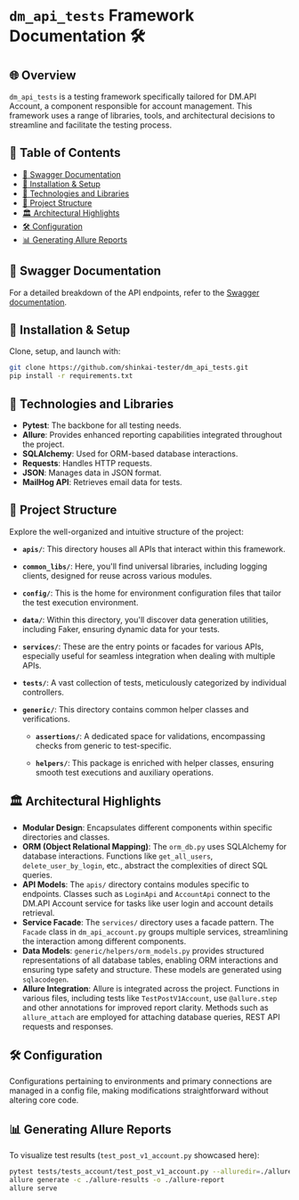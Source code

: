# `dm_api_tests` Framework Documentation 🛠️

## 🌐 Overview
`dm_api_tests` is a testing framework specifically tailored for DM.API Account, a component responsible for account management. This framework uses a range of libraries, tools, and architectural decisions to streamline and facilitate the testing process.

## 📜 Table of Contents
- [🔗 Swagger Documentation](#swagger-documentation)
- [🚀 Installation & Setup](#installation--setup)
- [🧰 Technologies and Libraries](#technologies-and-libraries)
- [📂 Project Structure](#project-structure)
- [🏛️ Architectural Highlights](#architectural-highlights)
- [🛠️ Configuration](#configuration)
- [📊 Generating Allure Reports](#generating-allure-reports)

## 🔗 Swagger Documentation
For a detailed breakdown of the API endpoints, refer to the [Swagger documentation](http://5.63.153.31:5051/index.html?urls.primaryName=Account).

## 🚀 Installation & Setup
Clone, setup, and launch with:

```bash
git clone https://github.com/shinkai-tester/dm_api_tests.git
pip install -r requirements.txt
```

## 🧰 Technologies and Libraries
- **Pytest**: The backbone for all testing needs.
- **Allure**: Provides enhanced reporting capabilities integrated throughout the project.
- **SQLAlchemy**: Used for ORM-based database interactions.
- **Requests**: Handles HTTP requests.
- **JSON**: Manages data in JSON format.
- **MailHog API**: Retrieves email data for tests.

## 📂 Project Structure

Explore the well-organized and intuitive structure of the project:

- **`apis/`**: This directory houses all APIs that interact within this framework.

- **`common_libs/`**: Here, you'll find universal libraries, including logging clients, designed for reuse across various modules.

- **`config/`**: This is the home for environment configuration files that tailor the test execution environment.

- **`data/`**: Within this directory, you'll discover data generation utilities, including Faker, ensuring dynamic data for your tests.

- **`services/`**: These are the entry points or facades for various APIs, especially useful for seamless integration when dealing with multiple APIs.

- **`tests/`**: A vast collection of tests, meticulously categorized by individual controllers.

- **`generic/`**: This directory contains common helper classes and verifications.

  - **`assertions/`**: A dedicated space for validations, encompassing checks from generic to test-specific.

  - **`helpers/`**: This package is enriched with helper classes, ensuring smooth test executions and auxiliary operations.


## 🏛️ Architectural Highlights
- **Modular Design**: Encapsulates different components within specific directories and classes.
- **ORM (Object Relational Mapping)**: The `orm_db.py` uses SQLAlchemy for database interactions. Functions like `get_all_users`, `delete_user_by_login`, etc., abstract the complexities of direct SQL queries.
- **API Models**: The `apis/` directory contains modules specific to endpoints. Classes such as `LoginApi` and `AccountApi` connect to the DM.API Account service for tasks like user login and account details retrieval.
- **Service Facade**: The `services/` directory uses a facade pattern. The `Facade` class in `dm_api_account.py` groups multiple services, streamlining the interaction among different components.
- **Data Models**: `generic/helpers/orm_models.py` provides structured representations of all database tables, enabling ORM interactions and ensuring type safety and structure. These models are generated using `sqlacodegen`.
- **Allure Integration**: Allure is integrated across the project. Functions in various files, including tests like `TestPostV1Account`, use `@allure.step` and other annotations for improved report clarity. Methods such as `allure_attach` are employed for attaching database queries, REST API requests and responses.

## 🛠️ Configuration
Configurations pertaining to environments and primary connections are managed in a config file, making modifications straightforward without altering core code.

## 📊 Generating Allure Reports
To visualize test results (`test_post_v1_account.py` showcased here):

```bash
pytest tests/tests_account/test_post_v1_account.py --alluredir=./allure-results
allure generate -c ./allure-results -o ./allure-report 
allure serve
```
